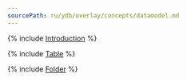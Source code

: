 ```yaml
---
sourcePath: ru/ydb/overlay/concepts/datamodel.md
---
```

{% include [Introduction](_includes/datamodel/intro.md) %}

{% include [Table](_includes/datamodel/table.md) %}

{% include [Folder](_includes/datamodel/folder.md) %}
